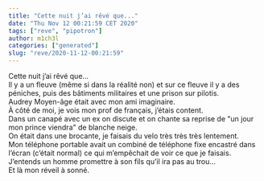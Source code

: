 ```yaml
---
title: "Cette nuit j’ai rêvé que..."
date: "Thu Nov 12 00:21:59 CET 2020"
tags: ["reve", "pipotron"]
author: m1ch3l
categories: ["generated"]
slug: "reve/2020-11-12-00:21:59"
---
```


Cette nuit j’ai rêvé que...<br>
Il y a un fleuve (même si dans la réalité non) et sur ce fleuve il y a des péniches, puis des bâtiments militaires et une prison sur pilotis.<br>
Audrey Moyen-âge était avec mon ami imaginaire.<br>
À côté de moi, je vois mon prof de français, j’étais content.<br>
Dans un canapé avec un ex on discute et on chante sa reprise de "un jour mon prince viendra" de blanche neige.<br>
On était dans une brocante, je faisais du velo très très très lentement.<br>
Mon téléphone portable avait un combiné de téléphone fixe encastré dans l’écran (c’était normal) ce qui m’empêchait de voir ce que je faisais.<br>
J’entends un homme promettre à son fils qu’il ira pas au trou...<br>
Et là mon réveil à sonné.<br>
